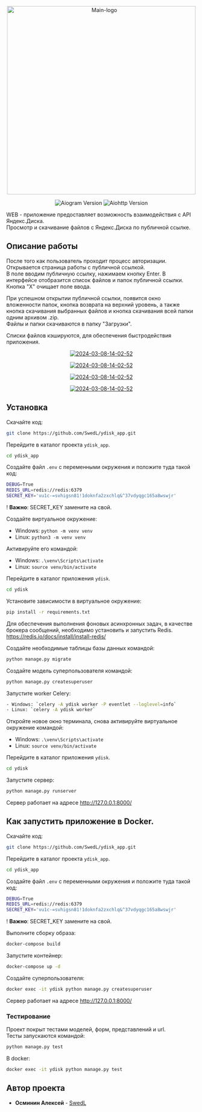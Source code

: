 <p align="center"><img src="https://i.ibb.co/vJnDKGB/picture-compress.png" alt="Main-logo" border="0" width="500"></p>

<p align="center">
   <img src="https://img.shields.io/badge/Python-3.11-orange)" alt="Aiogram Version">
   <img src="https://img.shields.io/badge/Django-5.1.1-E86F00" alt="Aiohttp Version">
</p>

<p>WEB - приложение предоставляет возможность взаимодействия с API Яндекс.Диска.
<br>Просмотр и скачивание файлов с Яндекс.Диска по публичной ссылке.</p>


## Описание работы
После того как пользователь проходит процесс авторизации.
Открывается страница работы с публичной ссылкой.<br>
В поле вводим публичную ссылку, нажимаем кнопку Enter. В интерфейсе отобразится список файлов и папок публичной ссылки.<br>
Кнопка "X" очищает поле ввода.

При успешном открытии публичной ссылки, появится окно вложенности папок,
кнопка возврата на верхний уровень, а также кнопка скачивания выбранных
файлов и кнопка скачивания всей папки одним архивом .zip.<br>
Файлы и папки скачиваются в папку "Загрузки".

Списки файлов кэшируются, для обеспечения быстродействия приложения.

<p align="center">
<a href="https://i.ibb.co/ZTXLtb3/login-page.png"><img src="https://i.ibb.co/ZTXLtb3/login-page.png" alt="2024-03-08-14-02-52" border="0"></a>
</p>
<p align="center">
<a href="https://i.ibb.co/sygSRRY/public-key-page3.png"><img src="https://i.ibb.co/sygSRRY/public-key-page3.png" alt="2024-03-08-14-02-52" border="0"></a>
</p>
<p align="center">
<a href="https://i.ibb.co/mDz1wyZ/public-key-page1.png"><img src="https://i.ibb.co/mDz1wyZ/public-key-page1.png" alt="2024-03-08-14-02-52" border="0"></a>
</p>
<p align="center">
<a href="https://i.ibb.co/xzHp4HM/public-key-page2.png"><img src="https://i.ibb.co/xzHp4HM/public-key-page2.png" alt="2024-03-08-14-02-52" border="0"></a>
</p>


## Установка

Скачайте код:
```sh
git clone https://github.com/SwedL/ydisk_app.git
```
Перейдите в каталог проекта `ydisk_app`.<br>
```sh
cd ydisk_app
```
Создайте файл `.env` с переменными окружения и положите туда такой код:<br>

```sh
DEBUG=True
REDIS_URL=redis://redis:6379
SECRET_KEY='vu1c-=svhigsn81!1doknfa2zxchlq&^37vdyqgc165a8wswjr'
```
! **Важно**: SECRET_KEY замените на свой.<br>

Создайте виртуальное окружение:
- Windows: `python -m venv venv`
- Linux: `python3 -m venv venv`

Активируйте его командой:
- Windows: `.\venv\Scripts\activate`
- Linux: `source venv/bin/activate`

Перейдите в каталог приложения `ydisk`.<br>
```sh
cd ydisk
```
Установите зависимости в виртуальное окружение:

```sh
pip install -r requirements.txt
```

Для обеспечения выполнения фоновых асинхронных задач, в качестве брокера сообщений, необходимо установить и запустить Redis.  
https://redis.io/docs/install/install-redis/

Создайте необходимые таблицы базы данных командой:
```sh
python manage.py migrate
```
Создайте модель суперпользователя командой:
```sh
python manage.py createsuperuser
```
Запустите worker Celery:
```sh
- Windows: `celery -A ydisk worker -P eventlet --loglevel=info`
- Linux: `celery -A ydisk worker`
```

Откройте новое окно терминала, снова активируйте виртуальное окружение командой:
- Windows: `.\venv\Scripts\activate`
- Linux: `source venv/bin/activate`

Перейдите в каталог приложения `ydisk`.<br>
```sh
cd ydisk
```

Запустите сервер:
```sh
python manage.py runserver
```
Сервер работает на адресе <a href="http://127.0.0.1:8000/" target="_blank">http://127.0.0.1:8000/</a>

## Как запустить приложение в Docker.
Скачайте код:
```sh
git clone https://github.com/SwedL/ydisk_app.git
```
Перейдите в каталог проекта `ydisk_app`.<br>
```sh
cd ydisk_app
```
Создайте файл `.env` с переменными окружения и положите туда такой код:<br>

```sh
DEBUG=True
REDIS_URL=redis://redis:6379
SECRET_KEY='vu1c-=svhigsn81!1doknfa2zxchlq&^37vdyqgc165a8wswjr'
```
! **Важно**: SECRET_KEY замените на свой.<br>

Выполните сборку образа:
```sh
docker-compose build
```
Запустите контейнер:
```sh
docker-compose up -d
```
Создайте суперпользователя:
```sh
docker exec -it ydisk python manage.py createsuperuser
```
Сервер работает на адресе <a href="http://127.0.0.1:8000/" target="_blank">http://127.0.0.1:8000/</a>

### Тестирование

Проект покрыт тестами моделей, форм, представлений и url.<br>
Тесты запускаются командой:
```sh
python manage.py test
```
В docker:
```sh
docker exec -it ydisk python manage.py test
```
## Автор проекта

* **Осминин Алексей** - [SwedL](https://github.com/SwedL)

